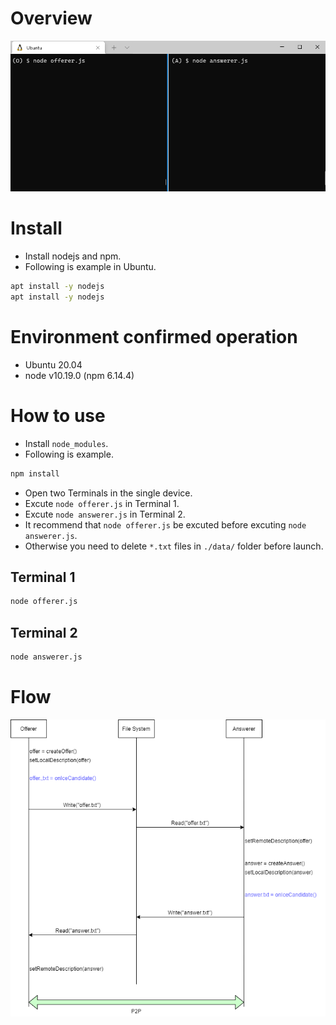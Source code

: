 # Overview


![""](./attachments/capture.gif)

# Install 

- Install nodejs and npm.
- Following is example in Ubuntu.

```bash
apt install -y nodejs
apt install -y nodejs
```

# Environment confirmed operation

- Ubuntu 20.04
- node v10.19.0 (npm 6.14.4)

# How to use

- Install `node_modules`.
- Following is example.

```bash
npm install
```

- Open two Terminals in the single device.
- Excute `node offerer.js` in Terminal 1.
- Excute `node answerer.js` in Terminal 2.
- It recommend that `node offerer.js` be excuted before excuting `node answerer.js`.
- Otherwise you need to delete `*.txt` files in `./data/` folder before launch.

## Terminal 1

```bash
node offerer.js
```


## Terminal 2
```bash
node answerer.js
```

# Flow

![""](./attachments/flow.png)


